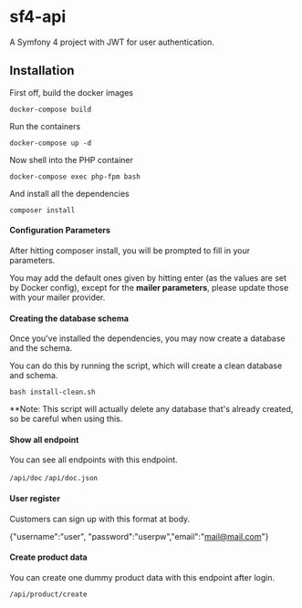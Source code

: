 sf4-api
========

A Symfony 4 project with JWT for user authentication.

## Installation

First off, build the docker images

`docker-compose build`

Run the containers

`docker-compose up -d`

Now shell into the PHP container

`docker-compose exec php-fpm bash`

And install all the dependencies

`composer install`

#### Configuration Parameters

After hitting composer install, you will be prompted to fill in your parameters.
 
You may add the default ones given by hitting enter (as the values are set by Docker config), except for the **mailer parameters**, please update those with your mailer provider.

#### Creating the database schema

Once you've installed the dependencies, you may now create a database and the schema. 

You can do this by running the script, which will create a clean database and schema.

`bash install-clean.sh`

**Note: This script will actually delete any database that's already created, so be careful when using this.

#### Show all endpoint

You can see all endpoints with this endpoint.

`/api/doc`
`/api/doc.json`

#### User register

Customers can sign up with this format at body.

{"username":"user", "password":"userpw","email":"mail@mail.com"}

#### Create product data

You can create one dummy product data with this endpoint after login.

`/api/product/create`






